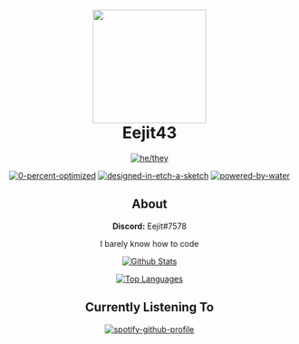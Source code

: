 <h1 align = "center">
	<img src="https://user-images.githubusercontent.com/76887639/175859859-f9666b35-e60e-48a1-9cd4-90223c1c2179.png" width="200" height="200">
	<br>
	Eejit43
</h1>

<div align="center">

[![he/they](https://img.shields.io/badge/Pronouns:-He/They-blue?style=for-the-badge)](https://img.shields.io)

[![0-percent-optimized](https://forthebadge.com/images/badges/0-percent-optimized.svg)](https://forthebadge.com)
[![designed-in-etch-a-sketch](https://forthebadge.com/images/badges/designed-in-etch-a-sketch.svg)](https://forthebadge.com)
[![powered-by-water](https://forthebadge.com/images/badges/powered-by-water.svg)](https://forthebadge.com)

## About

**Discord:** Eejit#7578

I barely know how to code

[![Github Stats](https://github-readme-stats.vercel.app/api?username=Eejit43&count_private=true&show_icons=true&theme=noctis_minimus)](https://github.com/anuraghazra/github-readme-stats)

[![Top Languages](https://github-readme-stats.vercel.app/api/top-langs/?username=Eejit43&count_private=true&layout=compact&theme=noctis_minimus)](https://github.com/anuraghazra/github-readme-stats)

## Currently Listening To
[![spotify-github-profile](https://spotify-github-profile.vercel.app/api/view?uid=mbn3mlimr2thy5sv9ux46s1fq&cover_image=true&theme=novatorem&bar_color=53b14f&bar_color_cover=false)](https://github.com/kittinan/spotify-github-profile)
</div>
